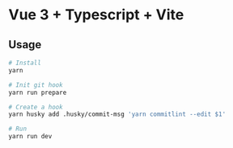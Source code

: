 # Vue 3 + Typescript + Vite

## Usage

``` bash
# Install
yarn

# Init git hook
yarn run prepare

# Create a hook
yarn husky add .husky/commit-msg 'yarn commitlint --edit $1'

# Run
yarn run dev
```
